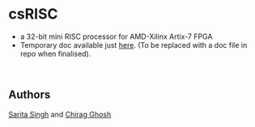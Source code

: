 # csRISC
- a 32-bit mini RISC processor for AMD-Xilinx Artix-7 FPGA
- Temporary doc available just [here](https://docs.google.com/document/d/1NJeRfZLFLqIePWDpeA6K_mw5gdMbGQSKkDUHMIfgVhs/edit?usp=sharing). (To be replaced with a doc file in repo when finalised).

<br>

## Authors
[Sarita Singh](https://github.com/Sarita-Singh) and [Chirag Ghosh](https://github.com/chirag-ghosh)
